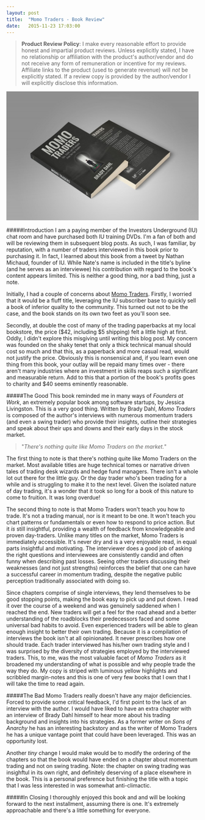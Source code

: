 ```yaml
---
layout: post
title:  "Momo Traders - Book Review"
date:   2015-11-23 17:03:00
---
```



> **Product Review Policy**: I make every reasonable effort to provide honest and impartial product reviews. Unless explicitly stated, I have no relationship  or affiliation with the product's author/vendor and do not receive any form of remuneration or incentive for my reviews. Affiliate links to the product (used to generate revenue) will *not* be explicitly stated. If a review copy is provided by the author/vendor I will explicitly disclose this information.

![Photo of Momo Traders book](/assets/img/momotraders.jpg)

#####Introduction
I am a paying member of the Investors Underground (IU) chat room and have purchased both IU training DVDs. I'm a fan of both and will be reviewing them in subsequent blog posts. As such, I was familiar, by reputation, with a number of traders interviewed in this book prior to purchasing it. In fact, I learned about this book from a tweet by Nathan Michaud, founder of IU. While Nate's name is included in the title's byline (and he serves as an interviewee) his contribution with regard to the book's content appears limited. This is neither a good thing, nor a bad thing, just a note.

Initially, I had a couple of concerns about [Momo Traders](http://www.momotraders.com/). Firstly, I worried that it would be a fluff title, leveraging the IU subscriber base to quickly sell a book of inferior quality to the community. This turned out not to be the case, and the book stands on its own two feet as you'll soon see.

Secondly, at double the cost of many of the trading paperbacks at my local bookstore, the price ($42, including $5 shipping) felt a little high at first. Oddly, I didn't explore this misgiving until writing this blog post. My concern was founded on the shaky tenet that only a thick technical manual should cost so much and that this, as a paperback and more casual read, would not justify the price. Obviously this is nonsensical and, if you learn even one thing from this book, your outlay will be repaid many times over - there aren't many industries where an investment in skills reaps such a significant and measurable return. Add to this that a portion of the book's profits goes to charity and $40 seems eminently reasonable.


#####The Good
This book reminded me in many ways of *Founders at Work*, an extremely popular book among software startups, by Jessica Livingston. This is a very good thing. Written by Brady Dahl, *Momo Traders* is composed of the author's interviews with numerous momentum traders (and even a swing trader) who provide their insights, outline their strategies and speak about their ups and downs and their early days in the stock market. 

> "*There's nothing quite like Momo Traders on the market.*"

The first thing to note is that there's nothing quite like Momo Traders on the market. Most available titles are huge technical tomes or narrative driven tales of trading desk wizards and hedge fund managers. There isn't a whole lot out there for the little guy. Or the day trader who's been trading for a while and is struggling to make it to the next level. Given the isolated nature of day trading, it's a wonder that it took so long for a book of this nature to come to fruition. It was long overdue!

The second thing to note is that Momo Traders won't teach you how to trade. It's not a trading manual, nor is it meant to be one. It won't teach you chart patterns or fundamentals or even how to respond to price action. But it *is* still insightful, providing a wealth of feedback from knowledgeable and proven day-traders. Unlike many titles on the market, Momo Traders is immediately accessible. It's never dry and is a very enjoyable read, in equal parts insightful and motivating. The interviewer does a good job of asking the right questions and interviewees are consistently candid and often funny when describing past losses. Seeing other traders discussing their weaknesses (and not just strengths) reinforces the belief that one can have a successful career in momentum trading, despite the negative public perception traditionally associated with doing so. 

Since chapters comprise of single interviews, they lend themselves to be good stopping points, making the book easy to pick up and put down. I read it over the course of a weekend and was genuinely saddened when I reached the end. New traders will get a feel for the road ahead and a better understanding of the roadblocks their predecessors faced and some universal bad habits to avoid. Even experienced traders will be able to glean enough insight to better their own trading. Because it is a compilation of interviews the book isn't at all opinionated. It never prescribes how one should trade. Each trader interviewed has his/her own trading style and I was surprised by the diversity of strategies employed by the interviewed traders. This, to me, was the most valuable facet of *Momo Traders* as it broadened my understanding of what is possible and why people trade the way they do. My copy is striped with luminous yellow highlights and scribbled margin-notes and this is one of very few books that I own that I will take the time to read again.

#####The Bad
Momo Traders really doesn't have any major deficiencies. Forced to provide some critical feedback, I'd first point to the lack of an interview with the author. I would have liked to have an extra chapter with an interview of Brady Dahl himself to hear more about his trading background and insights into his strategies. As a former writer on *Sons of Anarchy* he has an interesting backstory and as the writer of Momo Traders he has a unique vantage point that could have been leveraged. This was an opportunity lost. 

Another *tiny* change I would make would be to modify the ordering of the chapters so that the book would have ended on a chapter about momentum trading and not on swing trading. Note: the chapter on swing trading was insighftul in its own right, and definitely deserving of a place elsewhere in the book. This is a personal preference but finishing the title with a topic that I was less interested in was somewhat anti-climactic.

#####In Closing
I thoroughly enjoyed this book and and will be looking forward to the next installment, assuming there is one. It's extremely approachable and there's a little something for everyone.
